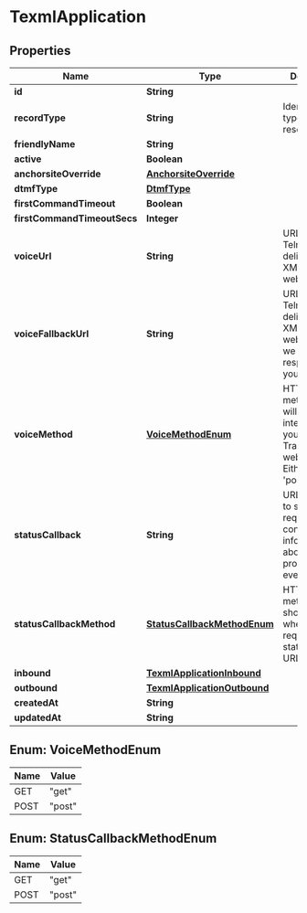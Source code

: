 # TexmlApplication

## Properties
Name | Type | Description | Notes
------------ | ------------- | ------------- | -------------
**id** | **String** |  |  [optional]
**recordType** | **String** | Identifies the type of the resource. |  [optional]
**friendlyName** | **String** |  |  [optional]
**active** | **Boolean** |  |  [optional]
**anchorsiteOverride** | [**AnchorsiteOverride**](AnchorsiteOverride.md) |  |  [optional]
**dtmfType** | [**DtmfType**](DtmfType.md) |  |  [optional]
**firstCommandTimeout** | **Boolean** |  |  [optional]
**firstCommandTimeoutSecs** | **Integer** |  |  [optional]
**voiceUrl** | **String** | URL to which Telnyx will deliver your XML Translator webhooks. |  [optional]
**voiceFallbackUrl** | **String** | URL to which Telnyx will deliver your XML Translator webhooks if we get an error response from your voice_url. |  [optional]
**voiceMethod** | [**VoiceMethodEnum**](#VoiceMethodEnum) | HTTP request method Telnyx will use to interact with your XML Translator webhooks. Either &#x27;get&#x27; or &#x27;post&#x27;. |  [optional]
**statusCallback** | **String** | URL for Telnyx to send requests to containing information about call progress events. |  [optional]
**statusCallbackMethod** | [**StatusCallbackMethodEnum**](#StatusCallbackMethodEnum) | HTTP request method Telnyx should use when requesting the status_callback URL. |  [optional]
**inbound** | [**TexmlApplicationInbound**](TexmlApplicationInbound.md) |  |  [optional]
**outbound** | [**TexmlApplicationOutbound**](TexmlApplicationOutbound.md) |  |  [optional]
**createdAt** | **String** |  |  [optional]
**updatedAt** | **String** |  |  [optional]

<a name="VoiceMethodEnum"></a>
## Enum: VoiceMethodEnum
Name | Value
---- | -----
GET | &quot;get&quot;
POST | &quot;post&quot;

<a name="StatusCallbackMethodEnum"></a>
## Enum: StatusCallbackMethodEnum
Name | Value
---- | -----
GET | &quot;get&quot;
POST | &quot;post&quot;
